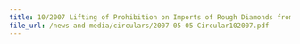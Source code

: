 ```yaml
---
title: 10/2007 Lifting of Prohibition on Imports of Rough Diamonds from Liberia
file_url: /news-and-media/circulars/2007-05-05-Circular102007.pdf
---
```

